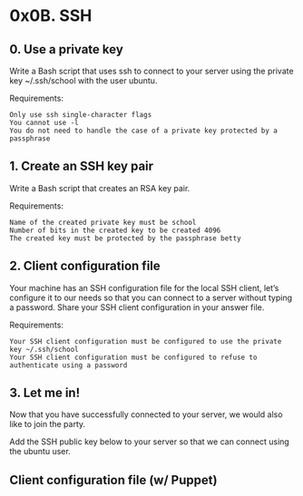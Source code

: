 # 0x0B. SSH

##  0. Use a private key 
Write a Bash script that uses ssh to connect to your server using the private key ~/.ssh/school with the user ubuntu.

Requirements:

    Only use ssh single-character flags
    You cannot use -l
    You do not need to handle the case of a private key protected by a passphrase

## 1. Create an SSH key pair 
Write a Bash script that creates an RSA key pair.

Requirements:

    Name of the created private key must be school
    Number of bits in the created key to be created 4096
    The created key must be protected by the passphrase betty


##  2. Client configuration file
Your machine has an SSH configuration file for the local SSH client, let’s configure it to our needs so that you can connect to a server without typing a password. Share your SSH client configuration in your answer file.

Requirements:

    Your SSH client configuration must be configured to use the private key ~/.ssh/school
    Your SSH client configuration must be configured to refuse to authenticate using a password


##  3. Let me in! 
Now that you have successfully connected to your server, we would also like to join the party.

Add the SSH public key below to your server so that we can connect using the ubuntu user.


## Client configuration file (w/ Puppet) 
